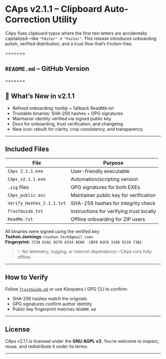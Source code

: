 # CAps v2.1.1 – Clipboard Auto-Correction Utility

CAps fixes clipboard typos where the first two letters are accidentally capitalized—like `"FAster"` → `"Faster"`. 
This release introduces onboarding polish, verified distribution, and a trust flow that’s friction-free.

=======
## `README.md` – GitHub Version
=======
## 🔧 What’s New in v2.1.1


- Refined onboarding: tooltip + fallback ReadMe.txt
- Trustable binaries: SHA-256 hashes + GPG signatures
- Maintainer identity verified via signed public key
- Docs for onboarding, trust verification, and changelog
- New icon: rebuilt for clarity, crop consistency, and transparency

---

## Included Files

| File                     | Purpose                                 |
|--------------------------|------------------------------------------|
| `CAps 2.1.1.exe`         | User-friendly executable                 |
| `CAps_v2.1.1.exe`        | Automation/scripting version             |
| `.sig` files             | GPG signatures for both EXEs             |
| `CAps_public.asc`        | Maintainer public key for verification   |
| `Verify_Hashes_2.1.1.txt`| SHA-256 hashes for integrity check       |
| `TrustGuide.txt`         | Instructions for verifying trust locally |
| `ReadMe.txt`             | Offline onboarding for ZIP users         |

All binaries were signed using the verified key:  
**Toshon Jennings** `<toshon.tech@gmail.com>`  
**Fingerprint:** `7239 D2A1 0270 A354 8EA0  CBF0 A1F8 3168 9219 73B1`

> ✨ No telemetry, logging, or internet dependency—CAps runs fully offline.

---

## How to Verify

Follow [`TrustGuide.md`](https://github.com/toshon-jennings/DoubleCapsCorrect/blob/main/docs/TrustGuide.md) or use Kleopatra / GPG CLI to confirm:

- SHA-256 hashes match the originals
- GPG signatures confirm author identity
- Public key fingerprint matches `README.md`

---

## License

CAps v2.1.1 is licensed under the **GNU AGPL v3**. You’re welcome to inspect, reuse, and redistribute it under its terms.

---
